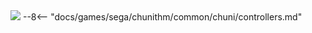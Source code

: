 <img class="header-logo" src="/img/sega/chunithm/paradiselost/logo.webp">
--8<-- "docs/games/sega/chunithm/common/chuni/controllers.md"